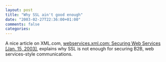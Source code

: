 ```yaml
---
layout: post
title: "Why SSL ain't good enough"
date: "2003-02-27T22:36:00+01:00"
comments: false
categories: 
---
```


<p>A nice article on XML.com, <a href="http://www.xml.com/pub/a/ws/2003/01/15/ends.html" title="webservices.xml.com: Securing Web Services [Jan. 15, 2003]">webservices.xml.com: Securing Web Services [Jan. 15, 2003]</a>, explains why SSL is not enough for securing B2B, web services-style communications.</p>

